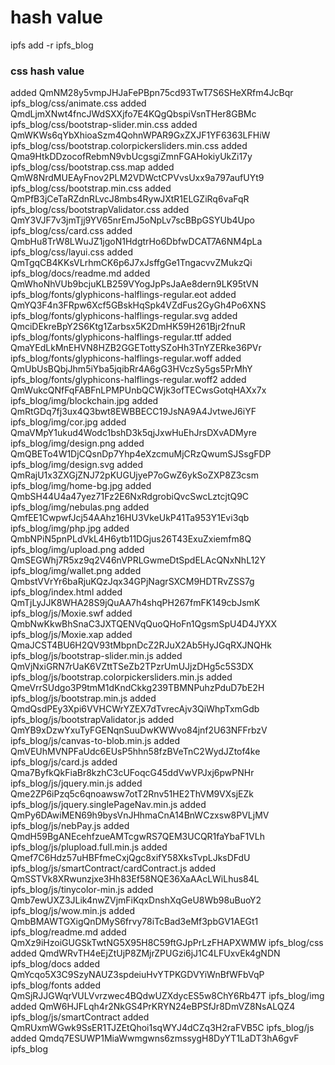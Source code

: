# hash value 

ipfs add -r ipfs_blog

### css hash value 
added QmNM28y5vmpJHJaFePBpn75cd93TwT7S6SHeXRfm4JcBqr ipfs_blog/css/animate.css
added QmdLjmXNwt4fncJWdSXXjfo7E4KQgQbspiVsnTHer8GBMc ipfs_blog/css/bootstrap-slider.min.css
added QmWKWs6qYbXhioaSzm4QohnWPAR9GxZXJF1YF6363LFHiW ipfs_blog/css/bootstrap.colorpickersliders.min.css
added Qma9HtkDDzocofRebmN9vbUcgsgiZmnFGAHokiyUkZi17y ipfs_blog/css/bootstrap.css.map
added QmW8NrdMUEAyFnov2PLM2VDWctCPVvsUxx9a797aufUYt9 ipfs_blog/css/bootstrap.min.css
added QmPfB3jCeTaRZdnRLvcJ8mbs4RywJXtR1ELGZiRq6vaFqR ipfs_blog/css/bootstrapValidator.css
added QmY3VJF7v3jmTjj9YV65nrEmJ5oNpLv7scBBpGSYUb4Upo ipfs_blog/css/card.css
added QmbHu8TrW8LWuJZ1jgoN1HdgtrHo6DbfwDCAT7A6NM4pLa ipfs_blog/css/layui.css
added QmTgqCB4KKsVLrhmCK6p6J7xJsffgGe1TngacvvZMukzQi ipfs_blog/docs/readme.md
added QmWhoNhVUb9bcjuKLB259VYogJpPsJaAe8dern9LK95tVN ipfs_blog/fonts/glyphicons-halflings-regular.eot
added QmYQ3F4n3FRpw6Xcf5GBskHqSpk4VZdFus2GyGh4Po6XNS ipfs_blog/fonts/glyphicons-halflings-regular.svg
added QmciDEkreBpY2S6Ktg1Zarbsx5K2DmHK59H261Bjr2fnuR ipfs_blog/fonts/glyphicons-halflings-regular.ttf
added QmaYEdLkMnEHVN8HZB2GGETottySZoHh3TnYZERke36PVr ipfs_blog/fonts/glyphicons-halflings-regular.woff
added QmUbUsBQbjJhm5iYba5jqibRr4A6gG3HVczSy5gs5PrMhY ipfs_blog/fonts/glyphicons-halflings-regular.woff2
added QmWukcQNfFqFABFnLPMPUnbQCWjk3ofTECwsGotqHAXx7x ipfs_blog/img/blockchain.jpg
added QmRtGDq7fj3ux4Q3bwt8EWBBECC19JsNA9A4JvtweJ6iYF ipfs_blog/img/cor.jpg
added QmaVMpY1ukud4Wodc1bshD3k5qjJxwHuEhJrsDXvADMyre ipfs_blog/img/design.png
added QmQBETo4W1DjCQsnDp7Yhp4eXzcmuMjCRzQwumSJSsgFDP ipfs_blog/img/design.svg
added QmRajU1x3ZXGjZNJ72pKUGUjyeP7oGwZ6ykSoZXP8Z3csm ipfs_blog/img/home-bg.jpg
added QmbSH44U4a47yez71Fz2E6NxRdgrobiQvcSwcLztcjtQ9C ipfs_blog/img/nebulas.png
added QmfEE1CwpwfJcj54AAhz16HU3VkeUkP41Ta953Y1Evi3qb ipfs_blog/img/php.jpg
added QmbNPiN5pnPLdVkL4H6ytb11DGjus26T43ExuZxiemfm8Q ipfs_blog/img/upload.png
added QmSEGWhj7R5xz9q2V46nVPRLGwmeDtSpdELAcQNxNhL12Y ipfs_blog/img/wallet.png
added QmbstVVrYr6baRjuKQzJqx34GPjNagrSXCM9HDTRvZSS7g ipfs_blog/index.html
added QmTjLyJJK8WHA28S9jQuAA7h4shqPH267fmFK149cbJsmK ipfs_blog/js/Moxie.swf
added QmbNwKkwBhSnaC3JXTQENVqQuoQHoFn1QgsmSpU4D4JYXX ipfs_blog/js/Moxie.xap
added QmaJCST4BU6H2QV93tMbpnDcZ2RJuX2Ab5HyJGqRXJNQHk ipfs_blog/js/bootstrap-slider.min.js
added QmVjNxiGRN7rUaK6VZttTSeZb2TPzrUmUJjzDHg5c5S3DX ipfs_blog/js/bootstrap.colorpickersliders.min.js
added QmeVrrSUdgo3P9tmM1dKndCkkg239TBMNPuhzPduD7bE2H ipfs_blog/js/bootstrap.min.js
added QmdQsdPEy3Xpi6VVHCWrYZEX7dTvrecAjv3QiWhpTxmGdb ipfs_blog/js/bootstrapValidator.js
added QmYB9xDzwYxuTyFGENqnSuuDwKWWvo84jnf2U63NFFrbzV ipfs_blog/js/canvas-to-blob.min.js
added QmVEUhMVNPFaUdc6EUsP5hhn58fzBVeTnC2WydJZtof4ke ipfs_blog/js/card.js
added Qma7ByfkQkFiaBr8kzhC3cUFoqcG45ddVwVPJxj6pwPNHr ipfs_blog/js/jquery.min.js
added Qme2ZP6iPzq5c6qnoawsw7otT2Rnv51HE2ThVM9VXsjEZk ipfs_blog/js/jquery.singlePageNav.min.js
added QmPy6DAwiMEN69h9bysVnJHhmaCnA14BnWCzxsw8PVLjMV ipfs_blog/js/nebPay.js
added QmdH59BgANEcehfzueAMTcgwRS7QEM3UCQR1faYbaF1VLh ipfs_blog/js/plupload.full.min.js
added Qmef7C6Hdz57uHBFfmeCxjQgc8xifY58XksTvpLJksDFdU ipfs_blog/js/smartContract/cardContract.js
added QmSSTVk8XRwunzjxe3Hh83Ef58NQE36XaAAcLWiLhus84L ipfs_blog/js/tinycolor-min.js
added Qmb7ewUXZ3JLik4nwZVjmFiKqxDnshXqGeU8Wb98uBuoY2 ipfs_blog/js/wow.min.js
added QmbBMAWTGXigQnDMyS6frvy78iTcBad3eMf3pbGV1AEGt1 ipfs_blog/readme.md
added QmXz9iHzoiGUGSkTwtNG5X95H8C59ftGJpPrLzFHAPXWMW ipfs_blog/css
added QmdWRvTH4eEjZtUjP8ZMjrZPUGzi6jJ1C4LFUxvEk4gNDN ipfs_blog/docs
added QmYcqo5X3C9SzyNAUZ3spdeiuHvYTPKGDVYiWnBfWFbVqP ipfs_blog/fonts
added QmSjRJJGWqrVULVvrzwec4BQdwUZXdycES5w8ChY6Rb47T ipfs_blog/img
added QmW6HJFLqh4r2NkGS4PrKRYN24eBPSfJr8DmVZ8NsALQZ4 ipfs_blog/js/smartContract
added QmRUxmWGwk9SsER1TJZEtQhoi1sqWYJ4dCZq3H2raFVB5C ipfs_blog/js
added Qmdq7ESUWP1MiaWwmgwns6zmssygH8DyYT1LaDT3hA6gvF ipfs_blog


